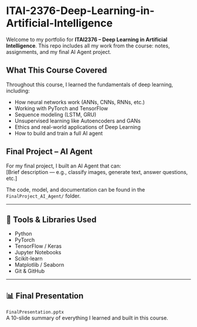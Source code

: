# ITAI-2376-Deep-Learning-in-Artificial-Intelligence

Welcome to my portfolio for **ITAI2376 – Deep Learning in Artificial Intelligence**. This repo includes all my work from the course: notes, assignments, and my final AI Agent project.


## What This Course Covered

Throughout this course, I learned the fundamentals of deep learning, including:

- How neural networks work (ANNs, CNNs, RNNs, etc.)
- Working with PyTorch and TensorFlow
- Sequence modeling (LSTM, GRU)
- Unsupervised learning like Autoencoders and GANs
- Ethics and real-world applications of Deep Learning
- How to build and train a full AI agent


## Final Project – AI Agent

For my final project, I built an AI Agent that can:  
 [Brief description — e.g., classify images, generate text, answer questions, etc.]

The code, model, and documentation can be found in the `FinalProject_AI_Agent/` folder.

---

## 🔧 Tools & Libraries Used

- Python  
- PyTorch  
- TensorFlow / Keras  
- Jupyter Notebooks  
- Scikit-learn  
- Matplotlib / Seaborn  
- Git & GitHub  

---

## 📊 Final Presentation

 `FinalPresentation.pptx`  
A 10-slide summary of everything I learned and built in this course.
